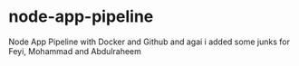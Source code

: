 # node-app-pipeline
Node App Pipeline with Docker and Github and agai i added some junks for
Feyi, Mohammad and Abdulraheem